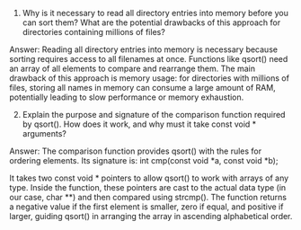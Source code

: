 1. Why is it necessary to read all directory entries into memory before you can sort them? 
   What are the potential drawbacks of this approach for directories containing millions of files?

Answer:
Reading all directory entries into memory is necessary because sorting requires access to all filenames at once. Functions like qsort() need an array of all elements to compare and rearrange them. The main drawback of this approach is memory usage: for directories with millions of files, storing all names in memory can consume a large amount of RAM, potentially leading to slow performance or memory exhaustion.

2. Explain the purpose and signature of the comparison function required by qsort(). How does it work, and why must it take const void * arguments?

Answer:
The comparison function provides qsort() with the rules for ordering elements. Its signature is:
    int cmp(const void *a, const void *b);

It takes two const void * pointers to allow qsort() to work with arrays of any type. Inside the function, these pointers are cast to the actual data type (in our case, char **) and then compared using strcmp(). The function returns a negative value if the first element is smaller, zero if equal, and positive if larger, guiding qsort() in arranging the array in ascending alphabetical order.
